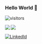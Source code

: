 ### Hello World 👋 

![visitors](https://img.shields.io/badge/dynamic/json?url=https%3A%2F%2Fapi.countapi.xyz%2Fhit%2Ffuadaghazada&label=visitors&query=value&color=blue)

<a href="https://github.com/anuraghazra/github-readme-stats">
  <img align="left" src="https://github-readme-stats.vercel.app/api?username=fuadaghazada&show_icons=true&count_private=true" />
</a>
<a href="https://github.com/anuraghazra/github-readme-stats">
  <img src="https://github-readme-stats.vercel.app/api/top-langs/?username=fuadaghazada&hide=jupyter%20notebook,java" />
</a>


[![LinkedId](https://img.shields.io/badge/LinkedIn-Connect-blue?style=social&logo=linkedin)](https://www.linkedin.com/in/fuad-aghazada-64a815148/)

<!--
**fuadaghazada/fuadaghazada** is a ✨ _special_ ✨ repository because its `README.md` (this file) appears on your GitHub profile.

Here are some ideas to get you started:

- 🔭 I’m currently working on ...
- 🌱 I’m currently learning ...
- 👯 I’m looking to collaborate on ...
- 🤔 I’m looking for help with ...
- 💬 Ask me about ...
- 📫 How to reach me: ...
- 😄 Pronouns: ...
- ⚡ Fun fact: ...
-->
